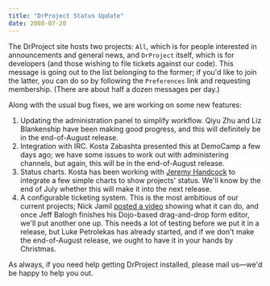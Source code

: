 ```yaml
---
title: "DrProject Status Update"
date: 2008-07-20
---
```

The DrProject site hosts two projects: <code>All</code>, which is for people interested in announcements and general news, and <code>DrProject</code> itself, which is for developers (and those wishing to file tickets against our code).  This message is going out to the list belonging to the former; if you'd like to join the latter, you can do so by following the <code>Preferences</code> link and requesting membership.  (There are about half a dozen messages per day.)

Along with the usual bug fixes, we are working on some new features:
<ol>
  <li>Updating the administration panel to simplify workflow.  Qiyu Zhu and Liz Blankenship have been making good progress, and this will definitely be in the end-of-August release.</li>
  <li>Integration with IRC.  Kosta Zabashta presented this at DemoCamp a few days ago; we have some issues to work out with administering channels, but again, this will be in the end-of-August release.</li>
  <li>Status charts.  Kosta has been working with <a href="http://www.aperte.org">Jeremy Handcock</a> to integrate a few simple charts to show projects' status.  We'll know by the end of July whether this will make it into the next release.</li>
  <li>A configurable ticketing system.  This is the most ambitious of our current projects; Nick Jamil <a href="http://drpnewt.wordpress.com/2008/07/17/newt-screencast-2/">posted a video</a> showing what it can do, and once Jeff Balogh finishes his Dojo-based drag-and-drop form editor, we'll put another one up.  This needs a lot of testing before we put it in a release, but Luke Petrolekas has already started, and if we don't make the end-of-August release, we ought to have it in your hands by Christmas.</li>
</ol>
As always, if you need help getting DrProject installed, please mail us—we'd be happy to help you out.
